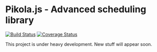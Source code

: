 Pikola.js - Advanced scheduling library
==========

[![Build Status](https://travis-ci.org/mkmarek/Pikola.js.svg?branch=master)](https://travis-ci.org/mkmarek/Pikola.js) [![Coverage Status](https://coveralls.io/repos/github/mkmarek/Pikola.js/badge.svg?branch=master)](https://coveralls.io/github/mkmarek/Pikola.js?branch=master)

This project is under heavy development. New stuff will appear soon.
